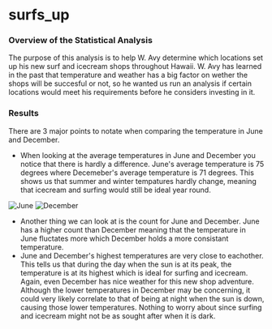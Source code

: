# surfs_up

### Overview of the Statistical Analysis
The purpose of this analysis is to help W. Avy determine which locations set up his new surf and icecream shops throughout Hawaii. W. Avy has learned in the past that temperature and weather has a big factor on wether the shops will be succesful or not, so he wanted us run an analysis if certain locations would meet his requirements before he considers investing in it. 

### Results
There are 3 major points to notate when comparing the temperature in June and December.
- When looking at the average temperatures in June and December you notice that there is hardly a difference. June's average temperature is 75 degrees where Decemeber's average temperature is 71 degrees. This shows us that summer and winter tempatures hardly change, meaning that icecream and surfing would still be ideal year round.

![June](https://user-images.githubusercontent.com/106560752/185026313-be1552d8-859f-4188-bda3-80112f2782b9.png)
![December](https://user-images.githubusercontent.com/106560752/185026322-f191790d-63ca-4650-a4a5-b45caf44fb88.png)

- Another thing we can look at is the count for June and December. June has a higher count than December meaning that the temperature in June fluctates more which December holds a more consistant temperature. 
- June and December's highest temperatures are very close to eachother. This tells us that during the day when the sun is at its peak, the temperature is at its highest which is ideal for surfing and icecream. Again, even December has nice weather for this new shop adventure. Although the lower temperatures in December may be concerning, it could very likely correlate to that of being at night when the sun is down, causing those lower temperatures. Nothing to worry about since surfing and icecream might not be as sought after when it is dark.

